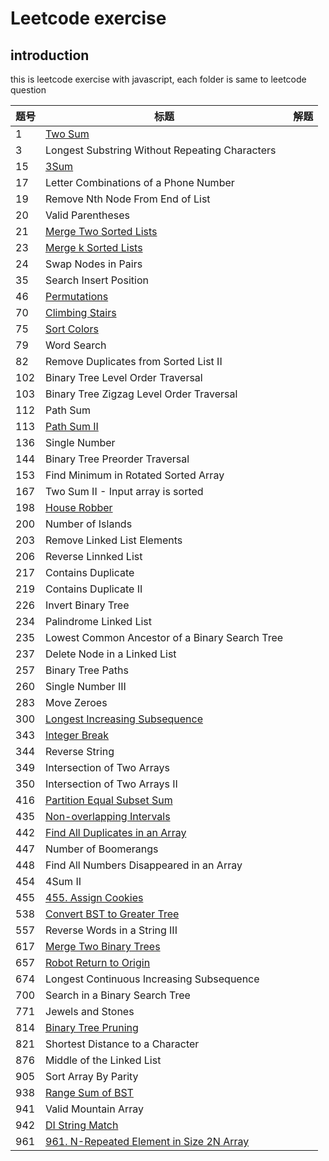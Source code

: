 # Leetcode exercise

## introduction
this is leetcode exercise with javascript, each folder is same to leetcode question

|题号|标题|解题|
|---|---|---|
|1|[Two Sum](https://leetcode.com/problems/two-sum/description/)|
|3|Longest Substring Without Repeating Characters|
|15|[3Sum](https://leetcode-cn.com/problems/3sum/)|
|17|Letter Combinations of a Phone Number|
|19|Remove Nth Node From End of List|
|20|Valid Parentheses|
|21|[Merge Two Sorted Lists](https://leetcode.com/problems/merge-two-sorted-lists/)|
|23|[Merge k Sorted Lists](https://leetcode.com/problems/merge-k-sorted-lists/)|
|24|Swap Nodes in Pairs|
|35|Search Insert Position|
|46|[Permutations](https://leetcode.com/problems/permutations/description/)|
|70|[Climbing Stairs](https://leetcode.com/problems/climbing-stairs/)|
|75|[Sort Colors](https://leetcode.com/problems/sort-colors/description)|
|79|Word Search|
|82|Remove Duplicates from Sorted List II|
|102|Binary Tree Level Order Traversal|
|103|Binary Tree Zigzag Level Order Traversal|
|112|Path Sum|
|113|[Path Sum II](https://leetcode.com/problems/path-sum-ii/)|
|136|Single Number|
|144|Binary Tree Preorder Traversal|
|153|Find Minimum in Rotated Sorted Array|
|167|Two Sum II - Input array is sorted|
|198|[House Robber](https://leetcode.com/problems/house-robber/)|
|200|Number of Islands|
|203|Remove Linked List Elements|
|206|Reverse Linnked List|
|217|Contains Duplicate|
|219|Contains Duplicate II|
|226|Invert Binary Tree|
|234|Palindrome Linked List|
|235|Lowest Common Ancestor of a Binary Search Tree|
|237|Delete Node in a Linked List|
|257|Binary Tree Paths|
|260|Single Number III|
|283|Move Zeroes|
|300|[Longest Increasing Subsequence](https://leetcode.com/problems/longest-increasing-subsequence/submissions/)|
|343|[Integer Break](https://leetcode.com/problems/integer-break/)|
|344|Reverse String|
|349|Intersection of Two Arrays|
|350|Intersection of Two Arrays II|
|416|[Partition Equal Subset Sum](https://leetcode.com/problems/partition-equal-subset-sum/submissions/)|
|435|[ Non-overlapping Intervals](https://leetcode.com/problems/non-overlapping-intervals/submissions/)|
|442|[Find All Duplicates in an Array](https://leetcode.com/problems/find-all-duplicates-in-an-array/submissions/)|
|447|Number of Boomerangs|
|448|Find All Numbers Disappeared in an Array|
|454|4Sum II|
|455|[455. Assign Cookies](https://leetcode.com/problems/assign-cookies/)|
|538|[Convert BST to Greater Tree](https://leetcode.com/problems/convert-bst-to-greater-tree/)|
|557|Reverse Words in a String III|
|617|[Merge Two Binary Trees](https://leetcode.com/problems/merge-two-binary-trees/)|
|657|[Robot Return to Origin](https://leetcode.com/problems/robot-return-to-origin/)|
|674|Longest Continuous Increasing Subsequence|
|700|Search in a Binary Search Tree|
|771|Jewels and Stones|
|814|[Binary Tree Pruning](https://leetcode.com/problems/binary-tree-pruning/)|
|821|Shortest Distance to a Character|
|876|Middle of the Linked List|
|905|Sort Array By Parity|
|938|[Range Sum of BST](https://leetcode.com/problems/range-sum-of-bst/)|
|941|Valid Mountain Array|
|942|[DI String Match](https://leetcode.com/problems/di-string-match/submissions/)|
|961|[961. N-Repeated Element in Size 2N Array](https://leetcode.com/problems/n-repeated-element-in-size-2n-array/submissions/)|